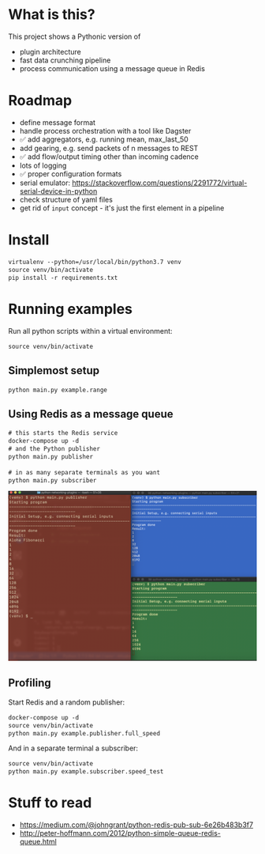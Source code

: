 # What is this?

This project shows a Pythonic version of

- plugin architecture
- fast data crunching pipeline
- process communication using a message queue in Redis

# Roadmap

- define message format
- handle process orchestration with a tool like Dagster
- ✅ add aggregators, e.g. running mean, max_last_50
- add gearing, e.g. send packets of n messages to REST
- ✅ add flow/output timing other than incoming cadence
- lots of logging
- ✅ proper configuration formats
- serial emulator: https://stackoverflow.com/questions/2291772/virtual-serial-device-in-python
- check structure of yaml files
- get rid of `input` concept - it's just the first element in a pipeline

# Install

```
virtualenv --python=/usr/local/bin/python3.7 venv
source venv/bin/activate
pip install -r requirements.txt
```

# Running examples

Run all python scripts within a virtual environment:
```
source venv/bin/activate
```

## Simplemost setup

```
python main.py example.range
```

## Using Redis as a message queue

```
# this starts the Redis service
docker-compose up -d
# and the Python publisher
python main.py publisher

# in as many separate terminals as you want
python main.py subscriber
```
![terminal](docs/queueing.png "Cool queuing example")


## Profiling


Start Redis and a random publisher:

```
docker-compose up -d
source venv/bin/activate
python main.py example.publisher.full_speed
```

And in a separate terminal a subscriber:

```
source venv/bin/activate
python main.py example.subscriber.speed_test
````

# Stuff to read

- https://medium.com/@johngrant/python-redis-pub-sub-6e26b483b3f7
- http://peter-hoffmann.com/2012/python-simple-queue-redis-queue.html